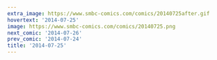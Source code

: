 ```yaml
---
extra_image: https://www.smbc-comics.com/comics/20140725after.gif
hovertext: '2014-07-25'
image: https://www.smbc-comics.com/comics/20140725.png
next_comic: '2014-07-26'
prev_comic: '2014-07-24'
title: '2014-07-25'
---
```


